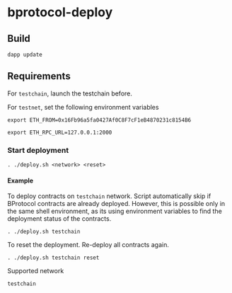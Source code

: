 # bprotocol-deploy

## Build

    dapp update

## Requirements

For `testchain`, launch the testchain before.

For `testnet`, set the following environment variables

    export ETH_FROM=0x16Fb96a5fa0427Af0C8F7cF1eB4870231c8154B6

    export ETH_RPC_URL=127.0.0.1:2000

### Start deployment

    . ./deploy.sh <network> <reset>

#### Example

To deploy contracts on `testchain` network. Script automatically skip if BProtocol contracts are already deployed. However, this is possible only in the same shell environment, as its using environment variables to find the deployment status of the contracts.

    . ./deploy.sh testchain

To reset the deployment. Re-deploy all contracts again.

    . ./deploy.sh testchain reset

Supported network

    testchain
